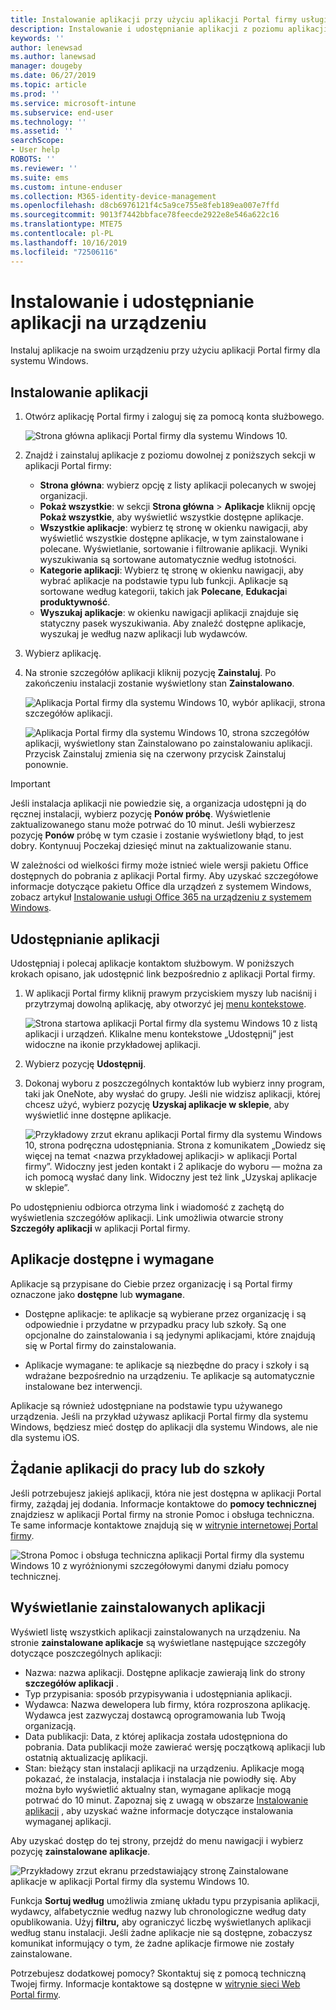 ```yaml
---
title: Instalowanie aplikacji przy użyciu aplikacji Portal firmy usługi Intune dla systemu Windows
description: Instalowanie i udostępnianie aplikacji z poziomu aplikacji Portal firmy dla systemu Windows
keywords: ''
author: lenewsad
ms.author: lanewsad
manager: dougeby
ms.date: 06/27/2019
ms.topic: article
ms.prod: ''
ms.service: microsoft-intune
ms.subservice: end-user
ms.technology: ''
ms.assetid: ''
searchScope:
- User help
ROBOTS: ''
ms.reviewer: ''
ms.suite: ems
ms.custom: intune-enduser
ms.collection: M365-identity-device-management
ms.openlocfilehash: d8cb6976121f4c5a9ce755e8feb189ea007e7ffd
ms.sourcegitcommit: 9013f7442bbface78feecde2922e8e546a622c16
ms.translationtype: MTE75
ms.contentlocale: pl-PL
ms.lasthandoff: 10/16/2019
ms.locfileid: "72506116"
---
```

# <a name="install-and-share-apps-on-your-device"></a>Instalowanie i udostępnianie aplikacji na urządzeniu

Instaluj aplikacje na swoim urządzeniu przy użyciu aplikacji Portal firmy dla systemu Windows.

## <a name="install-apps"></a>Instalowanie aplikacji

1. Otwórz aplikację Portal firmy i zaloguj się za pomocą konta służbowego.  

    ![Strona główna aplikacji Portal firmy dla systemu Windows 10.](./media/RS1_AppDetailsPage_Installed_03.png)
2. Znajdź i zainstaluj aplikacje z poziomu dowolnej z poniższych sekcji w aplikacji Portal firmy:  

    * **Strona główna**: wybierz opcję z listy aplikacji polecanych w swojej organizacji.  
    * **Pokaż wszystkie**: w sekcji **Strona główna** > **Aplikacje** kliknij opcję **Pokaż wszystkie**, aby wyświetlić wszystkie dostępne aplikacje.  
    * **Wszystkie aplikacje**: wybierz tę stronę w okienku nawigacji, aby wyświetlić wszystkie dostępne aplikacje, w tym zainstalowane i polecane. Wyświetlanie, sortowanie i filtrowanie aplikacji. Wyniki wyszukiwania są sortowane automatycznie według istotności.  
    * **Kategorie aplikacji**: Wybierz tę stronę w okienku nawigacji, aby wybrać aplikacje na podstawie typu lub funkcji. Aplikacje są sortowane według kategorii, takich jak **Polecane**, **Edukacja**i **produktywność**.  
    * **Wyszukaj aplikacje**: w okienku nawigacji aplikacji znajduje się statyczny pasek wyszukiwania.  Aby znaleźć dostępne aplikacje, wyszukaj je według nazw aplikacji lub wydawców.  

3. Wybierz aplikację.   
4. Na stronie szczegółów aplikacji kliknij pozycję **Zainstaluj**. Po zakończeniu instalacji zostanie wyświetlony stan **Zainstalowano**.  

    ![Aplikacja Portal firmy dla systemu Windows 10, wybór aplikacji, strona szczegółów aplikacji.](./media/RS1_AppDetailsPage_Installed_02.png)  
    
    ![Aplikacja Portal firmy dla systemu Windows 10, strona szczegółów aplikacji, wyświetlony stan Zainstalowano po zainstalowaniu aplikacji. Przycisk Zainstaluj zmienia się na czerwony przycisk Zainstaluj ponownie.](./media/RS1_AppDetailsPage_Installed_01.png)    

> [!IMPORTANT]
> Jeśli instalacja aplikacji nie powiedzie się, a organizacja udostępni ją do ręcznej instalacji, wybierz pozycję **Ponów próbę**. Wyświetlenie zaktualizowanego stanu może potrwać do 10 minut. Jeśli wybierzesz pozycję **Ponów** próbę w tym czasie i zostanie wyświetlony błąd, to jest dobry. Kontynuuj Poczekaj dziesięć minut na zaktualizowanie stanu.   

W zależności od wielkości firmy może istnieć wiele wersji pakietu Office dostępnych do pobrania z aplikacji Portal firmy. Aby uzyskać szczegółowe informacje dotyczące pakietu Office dla urządzeń z systemem Windows, zobacz artykuł [Instalowanie usługi Office 365 na urządzeniu z systemem Windows](./install-office-windows.md).

## <a name="share-apps"></a>Udostępnianie aplikacji  
Udostępniaj i polecaj aplikacje kontaktom służbowym. W poniższych krokach opisano, jak udostępnić link bezpośrednio z aplikacji Portal firmy.

1. W aplikacji Portal firmy kliknij prawym przyciskiem myszy lub naciśnij i przytrzymaj dowolną aplikację, aby otworzyć jej [menu kontekstowe](https://docs.microsoft.com//windows/uwp/design/controls-and-patterns/menus).  

    ![Strona startowa aplikacji Portal firmy dla systemu Windows 10 z listą aplikacji i urządzeń. Klikalne menu kontekstowe „Udostępnij” jest widoczne na ikonie przykładowej aplikacji. ](./media/1808_ShareContext_CP_Windows.png)  

2. Wybierz pozycję **Udostępnij**.
3. Dokonaj wyboru z poszczególnych kontaktów lub wybierz inny program, taki jak OneNote, aby wysłać do grupy. Jeśli nie widzisz aplikacji, której chcesz użyć, wybierz pozycję **Uzyskaj aplikacje w sklepie**, aby wyświetlić inne dostępne aplikacje.  

    ![Przykładowy zrzut ekranu aplikacji Portal firmy dla systemu Windows 10, strona podręczna udostępniania. Strona z komunikatem „Dowiedz się więcej na temat <nazwa przykładowej aplikacji> w aplikacji Portal firmy”. Widoczny jest jeden kontakt i 2 aplikacje do wyboru — można za ich pomocą wysłać dany link. Widoczny jest też link „Uzyskaj aplikacje w sklepie”. ](./media/1808_ShareApps_CP_Windows.png) 

Po udostępnieniu odbiorca otrzyma link i wiadomość z zachętą do wyświetlenia szczegółów aplikacji. Link umożliwia otwarcie strony **Szczegóły aplikacji** w aplikacji Portal firmy. 

## <a name="available-and-required-apps"></a>Aplikacje dostępne i wymagane
Aplikacje są przypisane do Ciebie przez organizację i są Portal firmy oznaczone jako **dostępne** lub **wymagane**. 

* Dostępne aplikacje: te aplikacje są wybierane przez organizację i są odpowiednie i przydatne w przypadku pracy lub szkoły. Są one opcjonalne do zainstalowania i są jedynymi aplikacjami, które znajdują się w Portal firmy do zainstalowania. 

* Aplikacje wymagane: te aplikacje są niezbędne do pracy i szkoły i są wdrażane bezpośrednio na urządzeniu. Te aplikacje są automatycznie instalowane bez interwencji. 

Aplikacje są również udostępniane na podstawie typu używanego urządzenia. Jeśli na przykład używasz aplikacji Portal firmy dla systemu Windows, będziesz mieć dostęp do aplikacji dla systemu Windows, ale nie dla systemu iOS.

## <a name="request-an-app-for-work-or-school"></a>Żądanie aplikacji do pracy lub do szkoły  
Jeśli potrzebujesz jakiejś aplikacji, która nie jest dostępna w aplikacji Portal firmy, zażądaj jej dodania. Informacje kontaktowe do **pomocy technicznej** znajdziesz w aplikacji Portal firmy na stronie Pomoc i obsługa techniczna. Te same informacje kontaktowe znajdują się w [witrynie internetowej Portal firmy](https://go.microsoft.com/fwlink/?linkid=2010980).    

  ![Strona Pomoc i obsługa techniczna aplikacji Portal firmy dla systemu Windows 10 z wyróżnionymi szczegółowymi danymi działu pomocy technicznej. ](./media/1812_UCP_Help_Support_helpdesk.png)  

## <a name="view-installed-apps"></a>Wyświetlanie zainstalowanych aplikacji  
Wyświetl listę wszystkich aplikacji zainstalowanych na urządzeniu. Na stronie **zainstalowane aplikacje** są wyświetlane następujące szczegóły dotyczące poszczególnych aplikacji:

* Nazwa: nazwa aplikacji. Dostępne aplikacje zawierają link do strony **szczegółów aplikacji** .
* Typ przypisania: sposób przypisywania i udostępniania aplikacji. 
* Wydawca: Nazwa dewelopera lub firmy, która rozproszona aplikację. Wydawca jest zazwyczaj dostawcą oprogramowania lub Twoją organizacją.  
* Data publikacji: Data, z której aplikacja została udostępniona do pobrania. Data publikacji może zawierać wersję początkową aplikacji lub ostatnią aktualizację aplikacji.
* Stan: bieżący stan instalacji aplikacji na urządzeniu. Aplikacje mogą pokazać, że instalacja, instalacja i instalacja nie powiodły się. Aby można było wyświetlić aktualny stan, wymagane aplikacje mogą potrwać do 10 minut. Zapoznaj się z uwagą w obszarze [Instalowanie aplikacji](#install-apps) , aby uzyskać ważne informacje dotyczące instalowania wymaganej aplikacji. 

Aby uzyskać dostęp do tej strony, przejdź do menu nawigacji i wybierz pozycję **zainstalowane aplikacje**. 

  ![Przykładowy zrzut ekranu przedstawiający stronę Zainstalowane aplikacje w aplikacji Portal firmy dla systemu Windows 10. ](./media/installed-apps-cp-1906.png)  


Funkcja **Sortuj według** umożliwia zmianę układu typu przypisania aplikacji, wydawcy, alfabetycznie według nazwy lub chronologiczne według daty opublikowania. Użyj **filtru,** aby ograniczyć liczbę wyświetlanych aplikacji według stanu instalacji.  Jeśli żadne aplikacje nie są dostępne, zobaczysz komunikat informujący o tym, że żadne aplikacje firmowe nie zostały zainstalowane.  

Potrzebujesz dodatkowej pomocy? Skontaktuj się z pomocą techniczną Twojej firmy. Informacje kontaktowe są dostępne w [witrynie sieci Web Portal firmy](https://go.microsoft.com/fwlink/?linkid=2010980).  
